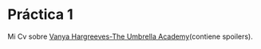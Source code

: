  # Práctica 1
 Mi Cv sobre <a href=”https://github.com/Sianats/2020-2021-CSAAI-Practicas/blob/main/P1/CV/CvVanya.html”>Vanya Hargreeves-The Umbrella Academy</a>(contiene spoilers).
